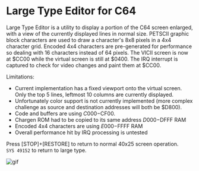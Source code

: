 # Large Type Editor for C64 #

Large Type Editor is a utility to display a portion of the C64 screen enlarged, with a view of the currently displayed lines in normal size.  PETSCII graphic block characters are used to draw a character's 8x8 pixels in a 4x4 character grid.  Encoded 4x4 characters are pre-generated for performance so dealing with 16 characters instead of 64 pixels.  The VICII screen is now at $CC00 while the virtual screen is still at $0400.  The IRQ interrupt is captured to check for video changes and paint them at $CC00.  

Limitations:

* Current implementation has a fixed viewport onto the virtual screen.  Only the top 5 lines, leftmost 10 columns are currently displayed.
* Unfortunately color support is not currently implemented (more complex challenge as source and destination addresses will both be $D800).
* Code and buffers are using $C000-$CF00.
* Chargen ROM had to be copied to its same address $D000-$DFFF RAM
* Encoded 4x4 characters are using $E000-$FFFF RAM 
* Overall performance hit by IRQ processing is untested

Press [STOP]+[RESTORE] to return to normal 40x25 screen operation.   
```SYS 49152``` to return to large type.

![gif](large-type-blink-1080.gif)